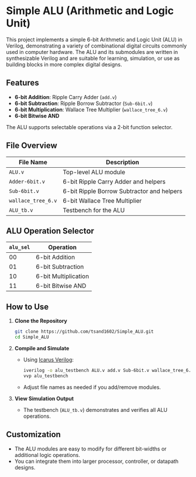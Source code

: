 # Simple ALU (Arithmetic and Logic Unit)

This project implements a simple 6-bit Arithmetic and Logic Unit (ALU) in Verilog, demonstrating a variety of combinational digital circuits commonly used in computer hardware. The ALU and its submodules are written in synthesizable Verilog and are suitable for learning, simulation, or use as building blocks in more complex digital designs.

## Features

- **6-bit Addition**: Ripple Carry Adder (`add.v`)
- **6-bit Subtraction**: Ripple Borrow Subtractor (`Sub-6bit.v`)
- **6-bit Multiplication**: Wallace Tree Multiplier (`wallace_tree_6.v`)
- **6-bit Bitwise AND**

The ALU supports selectable operations via a 2-bit function selector.

## File Overview

| File Name              | Description                                 |
|------------------------|---------------------------------------------|
| `ALU.v`                | Top-level ALU module                        |
| `Adder-6bit.v`         | 6-bit Ripple Carry Adder and helpers        |
| `Sub-6bit.v`           | 6-bit Ripple Borrow Subtractor and helpers  |
| `wallace_tree_6.v`     | 6-bit Wallace Tree Multiplier               |
| `ALU_tb.v`             | Testbench for the ALU                       |

## ALU Operation Selector

| `alu_sel` | Operation            |
|-----------|----------------------|
|  00       | 6-bit Addition       |
|  01       | 6-bit Subtraction    |
|  10       | 6-bit Multiplication |
|  11       | 6-bit Bitwise AND    |

## How to Use

1. **Clone the Repository**
    ```sh
    git clone https://github.com/tsand1602/Simple_ALU.git
    cd Simple_ALU
    ```

2. **Compile and Simulate**
    - Using [Icarus Verilog](http://iverilog.icarus.com/):
      ```sh
      iverilog -o alu_testbench ALU.v add.v Sub-6bit.v wallace_tree_6.v ALU_tb.v
      vvp alu_testbench
      ```
    - Adjust file names as needed if you add/remove modules.

3. **View Simulation Output**
    - The testbench (`ALU_tb.v`) demonstrates and verifies all ALU operations.

## Customization

- The ALU modules are easy to modify for different bit-widths or additional logic operations.
- You can integrate them into larger processor, controller, or datapath designs.
